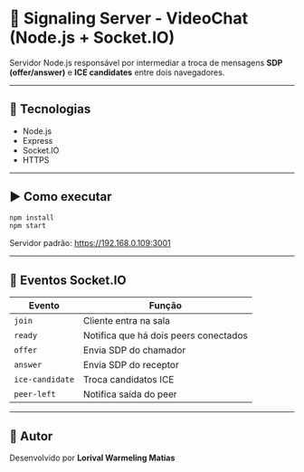 # 🔌 Signaling Server - VideoChat (Node.js + Socket.IO)

Servidor Node.js responsável por intermediar a troca de mensagens **SDP (offer/answer)** e **ICE candidates** entre dois navegadores.

---

## 🚀 Tecnologias

- Node.js
- Express
- Socket.IO
- HTTPS

---

## ▶️ Como executar

```bash
npm install
npm start
```

Servidor padrão: https://192.168.0.109:3001

---

## 📡 Eventos Socket.IO

| Evento          | Função                                |
| --------------- | ------------------------------------- |
| `join`          | Cliente entra na sala                 |
| `ready`         | Notifica que há dois peers conectados |
| `offer`         | Envia SDP do chamador                 |
| `answer`        | Envia SDP do receptor                 |
| `ice-candidate` | Troca candidatos ICE                  |
| `peer-left`     | Notifica saída do peer                |

---

## 🧠 Autor

Desenvolvido por **Lorival Warmeling Matias**
